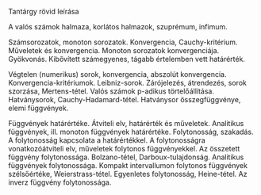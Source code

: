 Tantárgy rövid leírása

A valós számok halmaza, korlátos halmazok, szuprémum, infimum.

Számsorozatok, monoton sorozatok.  Konvergencia, Cauchy-kritérium. Műveletek és konvergencia. Monoton sorozatok konvergenciája. Gyökvonás. Kibővített számegyenes, tágabb értelemben vett határérték.

Végtelen (numerikus) sorok, konvergencia, abszolút konvergencia. Konvergencia-kritériumok. Leibniz-sorok. Zárójelezés, átrendezés, sorok szorzása, Mertens-tétel. Valós számok p-adikus törtelőállítása. Hatványsorok, Cauchy-Hadamard-tétel. Hatványsor összegfüggvénye, elemi függvények.

Függvények határértéke. Átviteli elv, határérték és műveletek. Analitikus függvények, ill. monoton függvények határértéke. Folytonosság, szakadás. A folytonosság kapcsolata a határértékkel. A folytonosságra vonatkozóátviteli elv, műveletek folytonos függvényekkel. Az összetett függvény folytonossága. Bolzano-tétel, Darboux-tulajdonság. Analitikus függvények folytonossága. Kompakt intervallumon folytonos függvények szélsőértéke, Weierstrass-tétel. Egyenletes folytonosság, Heine-tétel. Az inverz függvény folytonossága.